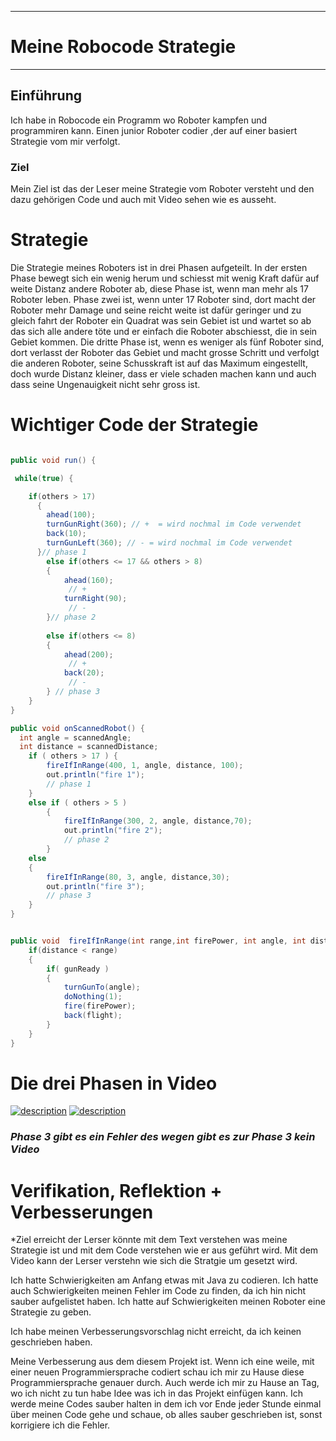 

---
# Meine Robocode Strategie
---
## Einführung
Ich habe in Robocode ein Programm wo Roboter kampfen und programmiren kann. Einen junior Roboter codier ,der auf einer basiert Strategie  vom mir verfolgt.

### Ziel
Mein Ziel ist das der Leser meine Strategie vom Roboter versteht und den dazu gehörigen Code und auch mit Video sehen wie es ausseht.


# Strategie
Die Strategie meines Roboters ist in drei Phasen aufgeteilt. In der ersten Phase bewegt sich ein wenig herum und schiesst mit wenig Kraft dafür auf weite Distanz andere Roboter ab, diese Phase ist, wenn man mehr als 17 Roboter leben.
Phase zwei ist, wenn unter 17 Roboter sind, dort macht der Roboter mehr Damage und seine reicht weite ist dafür geringer und zu gleich  fahrt der Roboter ein Quadrat was sein Gebiet ist und wartet so ab das sich alle andere töte und er einfach die Roboter abschiesst, die in sein Gebiet kommen.
Die dritte Phase ist, wenn es weniger als fünf Roboter sind, dort verlasst der Roboter das Gebiet und macht grosse Schritt und verfolgt die anderen Roboter, seine Schusskraft ist auf das Maximum eingestellt, doch wurde Distanz kleiner, dass er viele schaden machen kann und auch dass seine Ungenauigkeit nicht sehr gross ist.

# Wichtiger Code der Strategie

```java

public void run() {

 while(true) {

	if(others > 17)
	  {
		ahead(100);
		turnGunRight(360); // +  = wird nochmal im Code verwendet
		back(10);
		turnGunLeft(360); // - = wird nochmal im Code verwendet
	  }// phase 1
		else if(others <= 17 && others > 8)
		{
			ahead(160);
			 // +
			turnRight(90);
			 // - 
		}// phase 2
		
		else if(others <= 8)
		{	
	 		ahead(200); 
			 // +
			back(20);
			 // -
		} // phase 3
	} 
} 

public void onScannedRobot() {
  int angle = scannedAngle;
  int distance = scannedDistance;
	if ( others > 17 ) {
		fireIfInRange(400, 1, angle, distance, 100);
		out.println("fire 1");	
		// phase 1
	} 
	else if ( others > 5 ) 
		{
			fireIfInRange(300, 2, angle, distance,70);	
			out.println("fire 2");
			// phase 2	
		}
	else
	{
		fireIfInRange(80, 3, angle, distance,30);
		out.println("fire 3");	
		// phase 3
	}
}


public void  fireIfInRange(int range,int firePower, int angle, int distance, int flight){
	if(distance < range)
	{
		if( gunReady )
		{
			turnGunTo(angle);
			doNothing(1);
			fire(firePower);
			back(flight);
		}
	} 
}	
```
# Die drei Phasen in Video


[![description](http://img.youtube.com/vi/MtC5P71g8kQ/0.jpg)](https://youtu.be/nQvUM03pulw)
[![description](http://img.youtube.com/vi/MtC5P71g8kQ/0.jpg)](https://youtu.be/rIeZrnDwu9M)

### *Phase 3 gibt es ein Fehler des wegen gibt es zur Phase 3 kein Video*

# Verifikation, Reflektion +  Verbesserungen
*Ziel erreicht der Lerser könnte mit dem Text verstehen was meine Strategie  ist und mit dem Code verstehen wie er aus geführt wird. 
Mit dem Video kann der Lerser verstehn wie sich die Stratgie um gesetzt wird. 


Ich hatte Schwierigkeiten am Anfang etwas mit Java  zu codieren.
Ich hatte auch Schwierigkeiten meinen Fehler im Code zu finden, da ich hin nicht sauber aufgelistet haben.
Ich hatte auf Schwierigkeiten meinen Roboter eine Strategie zu geben.

Ich habe meinen Verbesserungsvorschlag nicht erreicht, da ich keinen geschrieben haben.

Meine Verbesserung aus dem diesem Projekt ist.
Wenn ich eine weile, mit einer neuen Programmiersprache codiert schau ich mir zu Hause diese Programmiersprache genauer durch.
Auch werde ich mir zu Hause an Tag, wo ich nicht zu tun habe Idee was ich in das Projekt einfügen kann.
Ich werde meine Codes sauber halten in dem ich vor Ende jeder Stunde einmal über meinen Code gehe und schaue, ob alles sauber geschrieben ist, sonst korrigiere ich die Fehler.


